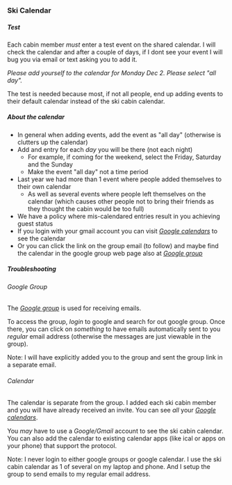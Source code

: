 ### Ski Calendar

##### Test

Each cabin member _must_ enter a test event on the shared calendar. I will check the calendar and after a couple of days, if I dont see your event I will bug you via email or text asking you to add it. 

_Please add yourself to the calendar for Monday Dec 2._
_Please select "all day"._

The test is needed because most, if not all people, end up adding events to their default calendar instead of the ski cabin calendar.

##### About the calendar
* In general when adding events, add the event as "all day" (otherwise is clutters up the calendar) 
* Add and entry for each _day_ you will be there (not each night)
  * For example, if coming for the weekend, select the Friday, Saturday and the Sunday
  * Make the event "all day" not a time period
* Last year we had more than 1 event where people added themselves to their own calendar
  * As well as several events where people left themselves on the calendar (which causes other people not to bring their friends as they thought the cabin would be too full)
* We have a policy where mis-calendared entries result in you achieving guest status
* If you login with your gmail account you can visit [_Google calendars_](https://calendar.google.com/calendar/r "All Google calendars") to see the calendar
* Or you can click the link on the group email (to follow) and maybe find the calendar in the google group web page also at [_Google group_](https://groups.google.com/ "Google group")

##### Troubleshooting

###### Google Group
The [_Google group_](https://groups.google.com "Google group") is used for receiving emails. 

To access the group, _login_ to google and search for out google group. Once there, you can click on _something_ to have emails automatically sent to you _regular_ email address (otherwise the messages are just viewable in the group).

Note: I will have explicitly added you to the group and sent the group link in a separate email.

###### Calendar
The calendar is separate from the group. I added each ski cabin member and you will have already received an invite.
You can see _all_ your [_Google calendars_](https://calendar.google.com/calendar/r "All Google calendars").

You _may_ have to use a _Google/Gmail_ account to see the ski cabin calendar.
You can also add the calendar to existing calendar apps (like ical or apps on your phone) that support the protocol.

Note: I never login to either google groups or google calendar. I use the ski cabin calendar as 1 of several on my laptop and phone. And I setup the group to send emails to my regular email address.
